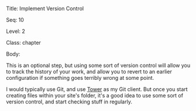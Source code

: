 Title:  Implement Version Control

Seq:    10

Level:  2

Class:  chapter

Body:

This is an optional step, but using some sort of version control will allow you to track the history of your work, and allow you to revert to an earlier configuration if something goes terribly wrong at some point. 

I would typically use Git, and use [Tower](https://www.git-tower.com/mac) as my Git client. But once you start creating files within your site's folder, it's a good idea to use some sort of version control, and start checking stuff in regularly.
